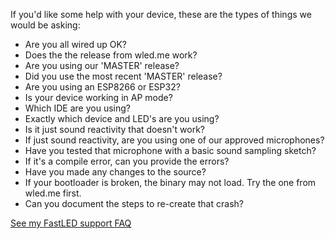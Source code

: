 If you'd like some help with your device, these are the types of things we would be asking:

* Are you all wired up OK?
* Does the the release from wled.me work?
* Are you using our 'MASTER' release?
* Did you use the most recent 'MASTER' release?
* Are you using an ESP8266 or ESP32?
* Is your device working in AP mode?
* Which IDE are you using?
* Exactly which device and LED's are you using?
* Is it just sound reactivity that doesn't work?
* If just sound reactivity, are you using one of our approved microphones?
* Have you tested that microphone with a basic sound sampling sketch?
* If it's a compile error, can you provide the errors?
* Have you made any changes to the source?
* If your bootloader is broken, the binary may not load. Try the one from wled.me first.
* Can you document the steps to re-create that crash?

[See my FastLED support FAQ](http://tuline.com/fastled-support-qa/)
